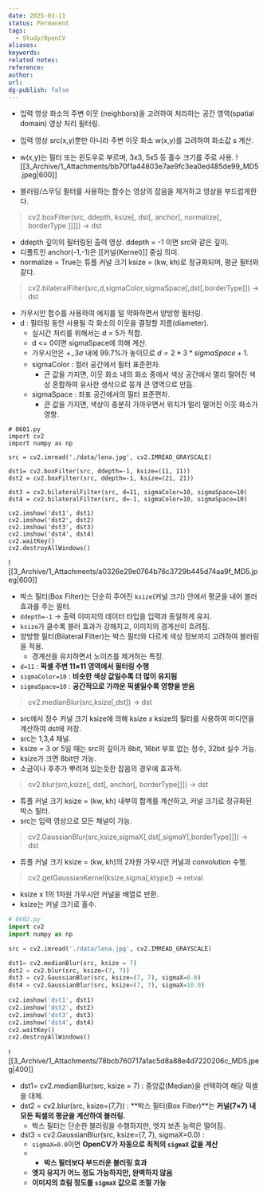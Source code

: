 ```yaml
---
date: 2025-03-11
status: Permanent
tags: 
  - Study/OpenCV
aliases: 
keywords: 
related notes: 
reference: 
author: 
url: 
dg-publish: false
---
```

- 입력 영상 화소의 주변 이웃 (neighbors)을 고려하여 처리하는 공간 영역(spatial domain) 영상 처리 필터링. 
- 입력 영상 src(x,y)뿐만 아니라 주변 이웃 화소 w(x,y)를 고려하여 화소값 s 계산.
- w(x,y)는 필터 또는 윈도우로 부르며, 3x3, 5x5 등 홀수 크기를 주로 사용.
![[3_Archive/1_Attachments/bb70f1a44803e7ae9fc3ea0ed485de99_MD5.jpeg|600]]

- 블러링/스무딩 필터를 사용하는 함수는 영상의 잡음을 제거하고 영상을 부드럽게한다.

>cv2.boxFilter(src, ddepth, ksize[, dst[, anchor[, normalize[, borderType ]]]]) -> dst
- ddepth 깊이의 필터링된 출력 영상. ddepth = -1 이면 src와 같은 깊이.
- 디폴트인 anchor(-1,-1)은 [[커널(Kernel)]] 중심 의미.
- normalize = True는 튜플 커널 크기 ksize = (kw, kh)로 정규화되며, 평균 필터와 같다.

>cv2.bilateralFilter(src,d,sigmaColor,sigmaSpace[,dst[,borderType]]) -> dst
- 가우시안 함수를 사용하여 에지를 덜 약화하면서 양방향 필터링.
- d : 필터링 동안 사용될 각 화소의 이웃을 결정할 지름(diameter).
	- 실시간 처리를 위해서는 d = 5가 적합.
	- d <= 0이면 sigmaSpace에 의해 계산.
	- 가우시안은 $+_-3\sigma$ 내에 99.7%가 놓이므로 $d = 2 * 3 * sigmaSpace + 1$.
	- sigmaColor : 컬러 공간에서 필터 표준편차.
		- 큰 값을 가지면, 이웃 화소 내의 화소 중에서 색상 공간에서 멀리 떨어진 색상 혼합하여 유사한 생삭으로 뭉개 큰 영역으로 만듬.
	- sigmaSpace : 좌표 공간에서의 필터 표준편차.
		- 큰 값을 가지면, 색상이 충분히 가까우면서 위치가 멀리 떨어진 이웃 화소가 영향.

```
# 0601.py
import cv2
import numpy as np
  
src = cv2.imread('./data/lena.jpg', cv2.IMREAD_GRAYSCALE)

dst1= cv2.boxFilter(src, ddepth=-1, ksize=(11, 11))
dst2 = cv2.boxFilter(src, ddepth=-1, ksize=(21, 21))

dst3 = cv2.bilateralFilter(src, d=11, sigmaColor=10, sigmaSpace=10)
dst4 = cv2.bilateralFilter(src, d=-1, sigmaColor=10, sigmaSpace=10)

cv2.imshow('dst1', dst1)
cv2.imshow('dst2', dst2)
cv2.imshow('dst3', dst3)
cv2.imshow('dst4', dst4)
cv2.waitKey()
cv2.destroyAllWindows()
```
![[3_Archive/1_Attachments/a0326e29e0764b76c3729b445d74aa9f_MD5.jpeg|600]]
- 박스 필터(Box Filter)는 단순히 주어진 `ksize`(커널 크기) 안에서 평균을 내어 블러 효과를 주는 필터.
- `ddepth=-1` → 출력 이미지의 데이터 타입을 입력과 동일하게 유지.
- `ksize`가 클수록 블러 효과가 강해지고, 이미지의 경계선이 흐려짐.
- 양방향 필터(Bilateral Filter)는 박스 필터와 다르게 색상 정보까지 고려하여 블러링을 적용.
	- 경계선을 유지하면서 노이즈를 제거하는 특징.
- `d=11` : **픽셀 주변 11×11 영역에서 필터링 수행**
- `sigmaColor=10` : **비슷한 색상 값일수록 더 많이 유지됨**
- `sigmaSpace=10` : **공간적으로 가까운 픽셀일수록 영향을 받음**

>cv2.medianBlur(src,ksize[,dst]) -> dst
- src에서 정수 커널 크기 ksize에 의해 ksize x ksize의 필터를 사용하여 미디언을 계산하여 dst에 저장.
- src는 1,3,4 채널.
- ksize = 3 or 5일 때는 src의 깊이가 8bit, 16bit 부호 없는 정수, 32bit 실수 가능.
- ksize가 크면 8bit만 가능.
- 소금이나 후추가 뿌려져 있는듯한 잡음의 경우에 효과적.

>cv2.blur(src,ksize[, dst[, anchor[, borderType]]]) -> dst
- 튜플 커널 크기 ksize = (kw, kh) 내부의 합계를 계산하고, 커널 크기로 정규화된 박스 필터.
- src는 입력 영상으로 모든 채널이 가능.

>cv2.GaussianBlur(src,ksize,sigmaX[,dst[,sigmaY[,borderType]]]) -> dst
- 튜플 커널 크기 ksize = (kw, kh)의 2차원 가우시안 커널과 convolution 수행.

>cv2.getGaussianKernel(ksize,sigma[,ktype]) -> retval
- ksize x 1의 1차원 가우시안 커널을 배열로 반환. 
- ksize는 커널 크기로 홀수.

```python
# 0602.py
import cv2
import numpy as np

src = cv2.imread('./data/lena.jpg', cv2.IMREAD_GRAYSCALE)  

dst1= cv2.medianBlur(src, ksize = 7)
dst2 = cv2.blur(src, ksize=(7, 7))
dst3 = cv2.GaussianBlur(src, ksize=(7, 7), sigmaX=0.0)
dst4 = cv2.GaussianBlur(src, ksize=(7, 7), sigmaX=10.0)
  
cv2.imshow('dst1', dst1)
cv2.imshow('dst2', dst2)
cv2.imshow('dst3', dst3)
cv2.imshow('dst4', dst4)
cv2.waitKey()
cv2.destroyAllWindows()
```
![[3_Archive/1_Attachments/78bcb760717a1ac5d8a88e4d7220206c_MD5.jpeg|400]]
- dst1= cv2.medianBlur(src, ksize = 7) : 중앙값(Median)을 선택하여 해당 픽셀을 대체.
- dst2 = cv2.blur(src, ksize=(7,7)) : **박스 필터(Box Filter)**는 **커널(7×7) 내 모든 픽셀의 평균을 계산하여 블러링.**
	- 박스 필터는 단순한 블러링을 수행하지만, 엣지 보존 능력은 떨어짐.
- dst3 = cv2.GaussianBlur(src, ksize=(7, 7), sigmaX=0.0) : 
	- `sigmaX=0.0`이면 **OpenCV가 자동으로 최적의 `sigmaX` 값을 계산**
	- - **박스 필터보다 부드러운 블러링 효과**
	- **엣지 유지가 어느 정도 가능하지만, 완벽하지 않음**
	- **이미지의 흐림 정도를 `sigmaX` 값으로 조절 가능**

